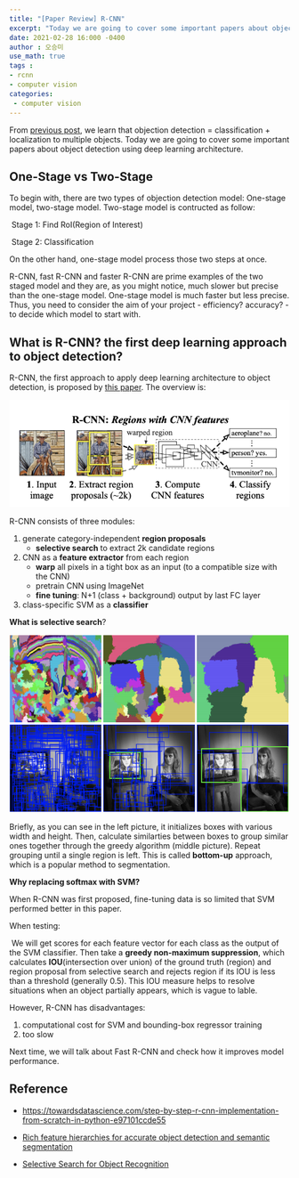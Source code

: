```yaml
---
title: "[Paper Review] R-CNN"
excerpt: "Today we are going to cover some important papers about object detection using deep learning architecture."
date: 2021-02-28 16:000 -0400
author : 오승미
use_math: true
tags :
- rcnn
- computer vision
categories:
 - computer vision
---
```




From [previous post](https://gogl3.github.io/deep-learning/Object-Localization-vs.-Object-Detection-vs.-Semantic-Segmentation-vs.-Instance-Segmentation/), we learn that objection detection = classification + localization to multiple objects. Today we are going to cover some important papers about object detection using deep learning architecture.

## One-Stage vs Two-Stage

To begin with, there are two types of objection detection model: One-stage model, two-stage model. Two-stage model is contructed as follow:

​	Stage 1: Find RoI(Region of Interest)

​	Stage 2: Classification

On the other hand, one-stage model process those two steps at once.

R-CNN, fast R-CNN and faster R-CNN are prime examples of the two staged model and they are, as you might notice, much slower but precise than the one-stage model. One-stage model is much faster but less precise. Thus, you need to consider the aim of your project - efficiency? accuracy? - to decide which model to start with.



## What is R-CNN? the first deep learning approach to object detection?

R-CNN, the first approach to apply deep learning architecture to object detection, is proposed by [this paper](https://arxiv.org/pdf/1311.2524.pdf). The overview is:

![2021-03-02-rcnn1](/assets/2021-03-02-rcnn1.png)

R-CNN consists of three modules:

1. generate category-independent **region proposals**
   - **selective search** to extract 2k candidate regions
2. CNN as a **feature extractor** from each region
   - **warp** all pixels in a tight box as an input (to a compatible size with the CNN)
   - pretrain CNN using ImageNet
   - **fine tuning**: N+1 (class + background) output by last FC layer
3. class-specific SVM as a **classifier**

**What is selective search**?

![2021-03-02-rcnn-selective](/assets/2021-03-02-rcnn-selective.png)

Briefly, as you can see in the left picture, it initializes boxes with various width and height. Then, calculate similarties between boxes to group similar ones together through the greedy algorithm (middle picture). Repeat grouping until a single region is left. This is called **bottom-up** approach, which is a popular method to segmentation.



**Why replacing softmax with SVM?**

When R-CNN was first proposed, fine-tuning data is so limited that SVM performed better in this paper.



When testing:

​	We will get scores for each feature vector for each class as the output of the SVM classifier. Then take a **greedy non-maximum suppression**, which calculates **IOU**(intersection over union) of the ground truth (region) and region proposal from selective search and rejects region if its IOU is less than a threshold (generally 0.5). This IOU measure helps to resolve situations when an object partially appears, which is vague to lable.

However, R-CNN has disadvantages:

1. computational cost for SVM and bounding-box regressor training
2. too slow

Next time, we will talk about Fast R-CNN and check how it improves model performance.

## Reference

- https://towardsdatascience.com/step-by-step-r-cnn-implementation-from-scratch-in-python-e97101ccde55
- [Rich feature hierarchies for accurate object detection and semantic segmentation](https://arxiv.org/pdf/1311.2524.pdf)

- [Selective Search for Object Recognition](http://www.huppelen.nl/publications/selectiveSearchDraft.pdf)
